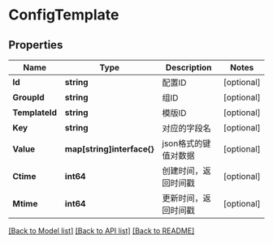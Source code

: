 # ConfigTemplate

## Properties

Name | Type | Description | Notes
------------ | ------------- | ------------- | -------------
**Id** | **string** | 配置ID | [optional] 
**GroupId** | **string** | 组ID | [optional] 
**TemplateId** | **string** | 模版ID | [optional] 
**Key** | **string** | 对应的字段名 | [optional] 
**Value** | **map[string]interface{}** | json格式的键值对数据 | [optional] 
**Ctime** | **int64** | 创建时间，返回时间戳 | [optional] 
**Mtime** | **int64** | 更新时间，返回时间戳 | [optional] 

[[Back to Model list]](../README.md#documentation-for-models) [[Back to API list]](../README.md#documentation-for-api-endpoints) [[Back to README]](../README.md)



